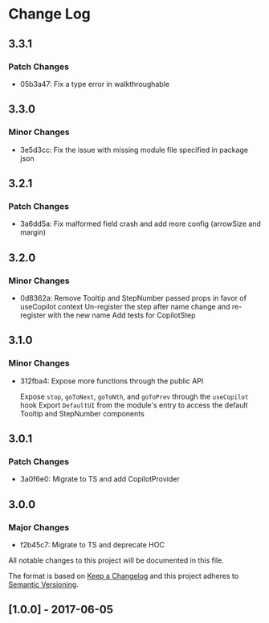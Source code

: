 # Change Log

## 3.3.1

### Patch Changes

- 05b3a47: Fix a type error in walkthroughable

## 3.3.0

### Minor Changes

- 3e5d3cc: Fix the issue with missing module file specified in package json

## 3.2.1

### Patch Changes

- 3a6dd5a: Fix malformed field crash and add more config (arrowSize and margin)

## 3.2.0

### Minor Changes

- 0d8362a: Remove Tooltip and StepNumber passed props in favor of useCopilot context
  Un-register the step after name change and re-register with the new name
  Add tests for CopilotStep

## 3.1.0

### Minor Changes

- 312fba4: Expose more functions through the public API

  Expose `stop`, `goToNext`, `goToNth`, and `goToPrev` through the `useCopilot` hook
  Export `DefaultUI` from the module's entry to access the default Tooltip and StepNumber components

## 3.0.1

### Patch Changes

- 3a0f6e0: Migrate to TS and add CopilotProvider

## 3.0.0

### Major Changes

- f2b45c7: Migrate to TS and deprecate HOC

All notable changes to this project will be documented in this file.

The format is based on [Keep a Changelog](http://keepachangelog.com/)
and this project adheres to [Semantic Versioning](http://semver.org/).

## [1.0.0] - 2017-06-05
